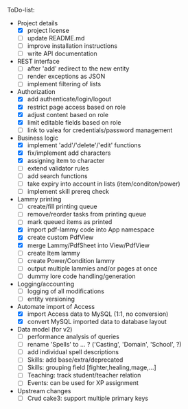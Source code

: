 ToDo-list:
 - Project details
   - [x] project license
   - [ ] update README.md
   - [ ] improve installation instructions
   - [ ] write API documentation
 - REST interface
   - [ ] after 'add' redirect to the new entity
   - [ ] render exceptions as JSON
   - [ ] implement filtering of lists
 - Authorization
   - [x] add authenticate/login/logout
   - [x] restrict page access based on role
   - [x] adjust content based on role
   - [x] limit editable fields based on role
   - [ ] link to valea for credentials/password management
 - Business logic
   - [x] implement 'add'/'delete'/'edit' functions
   - [x] fix/implement add characters
   - [x] assigning item to character
   - [ ] extend validator rules
   - [ ] add search functions
   - [ ] take expiry into account in lists (item/conditon/power)
   - [ ] implement skill prereq check
 - Lammy printing
   - [ ] create/fill printing queue
   - [ ] remove/reorder tasks from printing queue
   - [ ] mark queued items as printed
   - [x] import pdf-lammy code into App namespace
   - [x] create custom PdfView
   - [x] merge Lammy/PdfSheet into View/PdfView
   - [ ] create Item lammy
   - [ ] create Power/Condition lammy
   - [ ] output multiple lammies and/or pages at once
   - [ ] dummy lore code handling/generation
 - Logging/accounting
   - [ ] logging of all modifications
   - [ ] entity versioning
 - Automate import of Access
   - [x] import Access data to MySQL (1:1, no conversion)
   - [x] convert MySQL imported data to database layout
 - Data model (for v2)
   - [ ] performance analysis of queries
   - [ ] rename 'Spells' to ... ? ('Casting', 'Domain', 'School', ?)
   - [ ] add individual spell descriptions
   - [ ] Skills: add base/extra/deprecated
   - [ ] Skills: grouping field [fighter,healing,mage,...]
   - [ ] Teaching: track student/teacher relation
   - [ ] Events: can be used for XP assignment
 - Upstream changes
   - [ ] Crud cake3: support multiple primary keys
